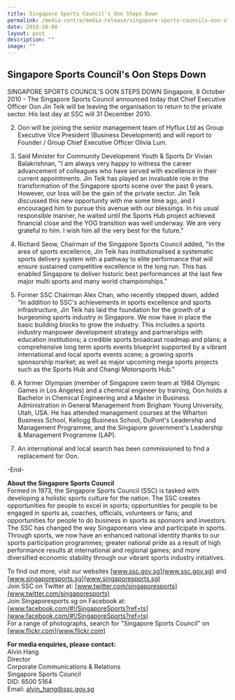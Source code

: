 ```yaml
---
title: Singapore Sports Council's Oon Steps Down
permalink: /media-centre/media-release/singapore-sports-councils-oon-steps-down/
date: 2010-10-08
layout: post
description: ""
image: ""
---
```

## **Singapore Sports Council's Oon Steps Down**

SINGAPORE SPORTS COUNCIL'S OON STEPS DOWN
Singapore, 8 October 2010 - The Singapore Sports Council announced today that Chief Executive Officer Oon Jin Teik will be leaving the organisation to return to the private sector. His last day at SSC will 31 December 2010.

2. Oon will be joining the senior management team of Hyflux Ltd as Group Executive Vice President (Business Development) and will report to Founder / Group Chief Executive Officer Olivia Lum.

3. Said Minister for Community Development Youth & Sports Dr Vivian Balakrishnan, "I am always very happy to witness the career advancement of colleagues who have served with excellence in their current appointments. Jin Teik has played an invaluable role in the transformation of the Singapore sports scene over the past 6 years. However, our loss will be the gain of the private sector. Jin Teik discussed this new opportunity with me some time ago, and I encouraged him to pursue this avenue with our blessings. In his usual responsible manner, he waited until the Sports Hub project achieved financial close and the YOG transition was well underway. We are very grateful to him. I wish him all the very best for the future."

4. Richard Seow, Chairman of the Singapore Sports Council added, "In the area of sports excellence, Jin Teik has institutionalised a systematic sports delivery system with a pathway to elite performance that will ensure sustained competitive excellence in the long run. This has enabled Singapore to deliver historic best performances at the last few major multi sports and many world championships."

5. Former SSC Chairman Alex Chan, who recently stepped down, added "In addition to SSC's achievements in sports excellence and sports infrastructure, Jin Teik has laid the foundation for the growth of a burgeoning sports industry in Singapore. We now have in place the basic building blocks to grow the industry. This includes a sports industry manpower development strategy and partnerships with education institutions; a credible sports broadcast roadmap and plans; a comprehensive long term sports events blueprint supported by a vibrant international and local sports events scene; a growing sports sponsorship market; as well as major upcoming mega sports projects such as the Sports Hub and Changi Motorsports Hub."

6. A former Olympian (member of Singapore swim team at 1984 Olympic Games in Los Angeles) and a chemical engineer by training, Oon holds a Bachelor in Chemical Engineering and a Master in Business Administration in General Management from Brigham Young University, Utah, USA. He has attended management courses at the Wharton Business School, Kellogg Business School, DuPont's Leadership and Management Programme, and the Singapore government's Leadership & Management Programme (LAP).

7. An international and local search has been commissioned to find a replacement for Oon.

-End-

**About the Singapore Sports Council**
<br>
Formed in 1973, the Singapore Sports Council (SSC) is tasked with developing a holistic sports culture for the nation. The SSC creates opportunities for people to excel in sports; opportunities for people to be engaged in sports as, coaches, officials, volunteers or fans; and opportunities for people to do business in sports as sponsors and investors. The SSC has changed the way Singaporeans view and participate in sports. Through sports, we now have an enhanced national identity thanks to our sports participation programmes; greater national pride as a result of high performance results at international and regional games; and more diversified economic stability through our vibrant sports industry initiatives.

To find out more, visit our websites [www.ssc.gov.sg](www.ssc.gov.sg) and [www.singaporesports.sg](www.singaporesports.sg)
<br>
Join SSC on Twitter at: [www.twitter.com/singaporesports](www.twitter.com/singaporesports)
<br>
Join Singaporesports.sg on Facebook at: [www.facebook.com/#!/SingaporeSports?ref=ts](www.facebook.com/#!/SingaporeSports?ref=ts)
<br>
For a range of photographs, search for "Singapore Sports Council" on [www.flickr.com](www.flickr.com)

**For media enquiries, please contact:**
<br>Alvin Hang
<br>Director
<br>Corporate Communications & Relations
<br>Singapore Sports Council
<br>DID: 6500 5164
<br>Email: [alvin_hang@ssc.gov.sg](alvin_hang@ssc.gov.sg)
